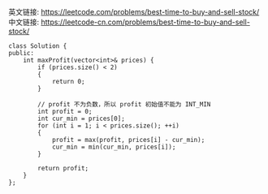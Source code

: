 英文链接: https://leetcode.com/problems/best-time-to-buy-and-sell-stock/  
中文链接: https://leetcode-cn.com/problems/best-time-to-buy-and-sell-stock/

```
class Solution {
public:
	int maxProfit(vector<int>& prices) {
		if (prices.size() < 2)
		{
			return 0;
		}

		// profit 不为负数，所以 profit 初始值不能为 INT_MIN
		int profit = 0;
		int cur_min = prices[0];
		for (int i = 1; i < prices.size(); ++i)
		{
			profit = max(profit, prices[i] - cur_min);
			cur_min = min(cur_min, prices[i]);
		}

		return profit;
	}
};
```
